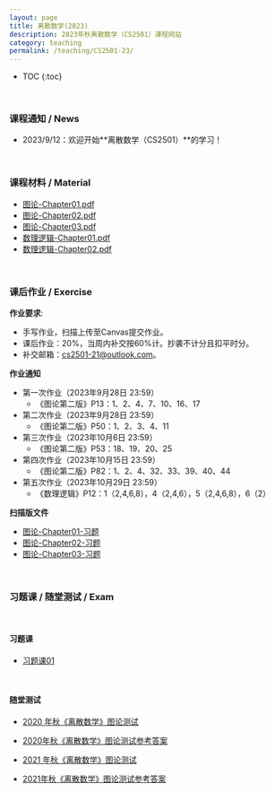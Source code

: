 ```yaml
---
layout: page
title: 离散数学(2023)
description: 2023年秋离散数学（CS2501）课程网站
category: teaching
permalink: /teaching/CS2501-23/
---
```


<head>
    <script src="https://cdn.mathjax.org/mathjax/latest/MathJax.js?config=TeX-AMS-MML_HTMLorMML" type="text/javascript"></script>
    <script type="text/x-mathjax-config">
        MathJax.Hub.Config({
            tex2jax: {
            skipTags: ['script', 'noscript', 'style', 'textarea', 'pre'],
            inlineMath: [['$','$']]
            }
        });
    </script>
</head>

* TOC
{:toc}

<br/>

### 课程通知 / News

- 2023/9/12：欢迎开始**离散数学（CS2501）**的学习！

<br/>

### 课程材料 / Material

- [图论-Chapter01.pdf](./assets/离散数学-图论-Chapter01.pdf)
- [图论-Chapter02.pdf](./assets/离散数学-图论-Chapter02.pdf)
- [图论-Chapter03.pdf](./assets/离散数学-图论-Chapter03.pdf)
- [数理逻辑-Chapter01.pdf](./assets/离散数学-数理逻辑-Chapter01.pdf)
- [数理逻辑-Chapter02.pdf](./assets/离散数学-数理逻辑-Chapter02.pdf)

<br/>

### 课后作业 / Exercise

**作业要求**:
- 手写作业，扫描上传至Canvas提交作业。
- 课后作业：20%，当周内补交按60%计。抄袭不计分且扣平时分。
- 补交邮箱：cs2501-21@outlook.com。


**作业通知**
- 第一次作业（2023年9月28日 23:59）
  - 《图论第二版》P13：1、2、4、7、10、16、17
- 第二次作业（2023年9月28日 23:59）
  - 《图论第二版》P50：1、2、3、4、11
- 第三次作业（2023年10月6日 23:59）
  - 《图论第二版》P53：18、19、20、25
- 第四次作业（2023年10月15日 23:59）
  - 《图论第二版》P82：1、2、4、32、33、39、40、44
- 第五次作业（2023年10月29日 23:59）
  - 《数理逻辑》P12：1（2,4,6,8），4（2,4,6），5（2,4,6,8），6（2）

**扫描版文件**
- [图论-Chapter01-习题](./assets/图论-Chapter01-习题.pdf)
- [图论-Chapter02-习题](./assets/图论-Chapter02-习题.pdf)
- [图论-Chapter03-习题](./assets/图论-Chapter03-习题.pdf)

<br/>

### 习题课 / 随堂测试 / Exam

<br/>

#### 习题课

- [习题课01](./assets/习题课01.pdf)

<br/>

#### 随堂测试

- [2020 年秋《离散数学》图论测试](./assets/2020年秋《离散数学》图论测试.pdf)

- [2020年秋《离散数学》图论测试参考答案](./assets/2020年秋《离散数学》图论测试参考答案.pdf)

- [2021 年秋《离散数学》图论测试](./assets/2021年秋《离散数学》图论测试.pdf)

- [2021年秋《离散数学》图论测试参考答案](./assets/2021年秋《离散数学》图论测试参考答案.pdf)
